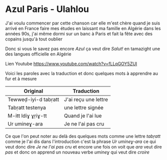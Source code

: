 # Azul Paris - Ulahlou

J'ai voulu commencer par cette chanson car elle m'est chère quand je suis arrivé en France faire mes études en laissant ma famille en Algérie dans les années 90s, j'ai même dormi sur un banc à Paris et fait la fête avec des copains jusqu'à tout oublier

Donc si vous le savez pas encore *Azul* ça veut dire *Salut!* en tamazight une des langues officielle en Algérie

Lien Youtube https://www.youtube.com/watch?v=fLLqGOY5ZUI

Voici les paroles avec la traduction et donc quelques mots à apprendre au fur et à mesure

Original | Traduction
--- | ---
Tewweḍ-iyi-d tabṛatt | J'ai reçu une lettre
Tabṛatt testenya | une lettre signée
M-itt ldiɣ ɣṛiɣ-tt | Quand je l'ai lue
Ur umineɣ-ara | Je ne l'ai pas cru

Ce que l'on peut noter au delà des quelques mots comme une lettre *tabṛatt* comme je l'ai dis dans l'introduction c'est la phrase *Ur umineɣ-ara* ce qui veut donc dire *Je ne l'ai pas cru* et encore une fois on voit que *ara* veut dire *pas* et donc on apprend un nouveau verbe *umineɣ* qui veut dire *croire*
